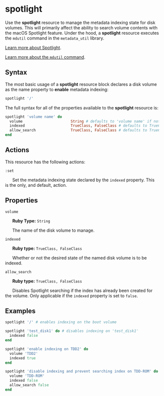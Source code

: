 spotlight
===

Use the **spotlight** resource to manage the metadata indexing state for disk volumes. This
will primarily affect the ability to search volume contents with the macOS Spotlight feature.
Under the hood, a **spotlight** resource executes the `mdutil` command in the `metadata_util`
library.

[Learn more about Spotlight](https://support.apple.com/en-us/HT204014).

[Learn more about the `mdutil` command](https://developer.apple.com/legacy/library/documentation/Darwin/Reference/ManPages/man1/mdutil.1.html).

Syntax
------

The most basic usage of a **spotlight** resource block declares a disk volume as the name property
to **enable** metadata indexing:

```ruby
spotlight '/'
```

The full syntax for all of the properties available to the **spotlight** resource is:

```ruby
spotlight 'volume name' do
  volume                      String # defaults to 'volume name' if not specified
  indexed                     TrueClass, FalseClass # defaults to TrueClass if not specified
  allow_search                TrueClass, FalseClass # defaults to TrueClass if not specified
end
```

Actions
-------

This resource has the following actions:

`:set`

&nbsp;&nbsp;&nbsp;&nbsp;&nbsp;&nbsp;Set the metadata indexing state declared by the `indexed`
property. This is the only, and default, action.


Properties
----------

`volume`

&nbsp;&nbsp;&nbsp;&nbsp;&nbsp;&nbsp;**Ruby Type:** `String`

&nbsp;&nbsp;&nbsp;&nbsp;&nbsp;&nbsp;The name of the disk volume to manage.

`indexed`

&nbsp;&nbsp;&nbsp;&nbsp;&nbsp;&nbsp;**Ruby type:** `TrueClass, FalseClass`

&nbsp;&nbsp;&nbsp;&nbsp;&nbsp;&nbsp;Whether or not the desired state of the named disk volume is to
be indexed.

`allow_search`

&nbsp;&nbsp;&nbsp;&nbsp;&nbsp;&nbsp;**Ruby type:** `TrueClass, FalseClass`

&nbsp;&nbsp;&nbsp;&nbsp;&nbsp;&nbsp;Disables Spotlight searching if the index has already been
created for the volume. Only applicable if the `indexed` property is set to `false`.

Examples
----------

```ruby
spotlight '/' # enables indexing on the boot volume

spotlight 'test_disk1' do # disables indexing on 'test_disk1'
  indexed false
end

spotlight 'enable indexing on TDD2' do
  volume 'TDD2'
  indexed true
end

spotlight 'disable indexing and prevent searching index on TDD-ROM' do
  volume 'TDD-ROM'
  indexed false
  allow_search false
end
```
